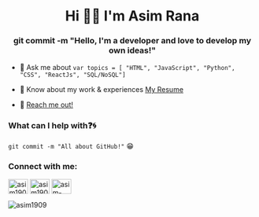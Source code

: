 <h1 align="center">Hi 👋🏻 I'm Asim Rana</h1>
<h3 align="center">git commit -m "Hello, I'm a developer and love to develop my own ideas!"</h3>



- 💬 Ask me about ``` var topics = [ "HTML", "JavaScript", "Python", "CSS", "ReactJs", "SQL/NoSQL"] ```

- 📄 Know about my work & experiences [My Resume]()
- 📧 [Reach me out!]()

### What can I help with:question::cyclone:
<code>git commit -m "All about GitHub!"</code> :grin:


<h3 align="left">Connect with me:</h3>

<p align="left">
<a href="https://www.linkedin.com/in/asim-rana/" target="blank"><img align="center" src="https://raw.githubusercontent.com/rahuldkjain/github-profile-readme-generator/master/src/images/icons/Social/linked-in-alt.svg" alt="asim1909" height="30" width="40" /></a>
<a href="https://instagram.com/im.asimr/" target="blank"><img align="center" src="https://raw.githubusercontent.com/rahuldkjain/github-profile-readme-generator/master/src/images/icons/Social/instagram.svg" alt="asim1909" height="30" width="40" /></a>
<a href="https://www.behance.net/asim-rana" target="blank"><img align="center" src="https://raw.githubusercontent.com/rahuldkjain/github-profile-readme-generator/master/src/images/icons/Social/behance.svg" alt="asim-rana" height="30" width="40" /></a>
</p>

<p align="left"> <img src="https://komarev.com/ghpvc/?username=asim1909&label=Profile%20views&color=0e75b6&style=flat" alt="asim1909" /> </p>

